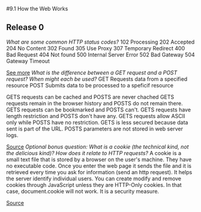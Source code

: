 #9.1 How the Web Works
## Release 0
*What are some common HTTP status codes?*
102 Processing
202 Accepted
204 No Content
302 Found
305 Use Proxy
307 Temporary Redirect
400 Bad Request
404 Not found
500 Internal Server Error
502 Bad Gateway
504 Gateway Timeout

[See more](https://httpstatuses.com/)
*What is the difference between a GET request and a POST request? When might each be used?*
GET Requests data from a specified resource
POST Submits data to be processed to a speficif resource

GETS requests can be cached and POSTS are never chached
GETS requests remain in the browser history and POSTS do not remain there.
GETS requests can be bookmarked and POSTS can't.
GETS requests have length restriction and POSTS don't have any.
GETS requests allow ASCII only while POSTS have no restriction.
GETS is less secured because data sent is part of the URL. POSTS parameters are not stored in web server logs.

[Source](https://www.w3schools.com/tags/ref_httpmethods.asp)
*Optional bonus question: What is a cookie (the technical kind, not the delicious kind)? How does it relate to HTTP requests?*
A cookie is a small text file that is stored by a browser on the user's machine. They have no executable code. Once you enter the web page it sends the file and it is retrieved every time you ask for information (send an http request). It helps the server identify individual users. 
You can create modify and remove cookies through JavaScript unless they are HTTP-Only cookies. In that case, document.cookie will not work. It is a security measure.



[Source](https://www.nczonline.net/blog/2009/05/05/http-cookies-explained/)
